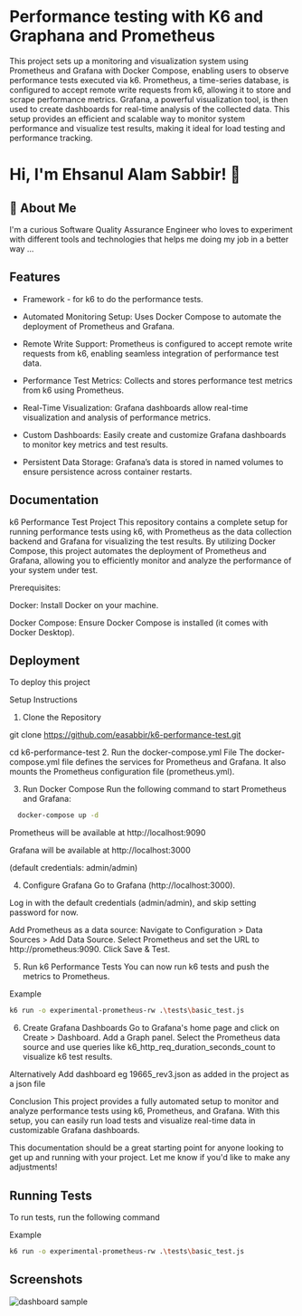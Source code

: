 
# Performance testing with K6 and Graphana and Prometheus

This project sets up a monitoring and visualization system using Prometheus and Grafana with Docker Compose, enabling users to observe performance tests executed via k6. Prometheus, a time-series database, is configured to accept remote write requests from k6, allowing it to store and scrape performance metrics. Grafana, a powerful visualization tool, is then used to create dashboards for real-time analysis of the collected data. This setup provides an efficient and scalable way to monitor system performance and visualize test results, making it ideal for load testing and performance tracking.


# Hi, I'm Ehsanul Alam Sabbir! 👋


## 🚀 About Me
I'm a curious Software Quality Assurance Engineer who loves to experiment with different tools and technologies that helps me doing my job in a better way ...


## Features

- Framework - for k6 to do the performance tests.

- Automated Monitoring Setup: Uses Docker Compose to automate the deployment of Prometheus and Grafana.

- Remote Write Support: Prometheus is configured to accept remote write requests from k6, enabling seamless integration of performance test data.

- Performance Test Metrics: Collects and stores performance test metrics from k6 using Prometheus.

- Real-Time Visualization: Grafana dashboards allow real-time visualization and analysis of performance metrics.

- Custom Dashboards: Easily create and customize Grafana dashboards to monitor key metrics and test results.

- Persistent Data Storage: Grafana’s data is stored in named volumes to ensure persistence across container restarts.


## Documentation

k6 Performance Test Project
This repository contains a complete setup for running performance tests using k6, with Prometheus as the data collection backend and Grafana for visualizing the test results. By utilizing Docker Compose, this project automates the deployment of Prometheus and Grafana, allowing you to efficiently monitor and analyze the performance of your system under test.


Prerequisites:

Docker: Install Docker on your machine.

Docker Compose: Ensure Docker Compose is installed (it comes with Docker Desktop).

## Deployment

To deploy this project


Setup Instructions
1. Clone the Repository

git clone https://github.com/easabbir/k6-performance-test.git

cd k6-performance-test
2. Run the docker-compose.yml File
The docker-compose.yml file defines the services for Prometheus and Grafana. It also mounts the Prometheus configuration file (prometheus.yml).

3. Run Docker Compose
Run the following command to start Prometheus and Grafana:

```bash
  docker-compose up -d
```

Prometheus will be available at http://localhost:9090

Grafana will be available at http://localhost:3000 

(default credentials: admin/admin)

4. Configure Grafana
Go to Grafana (http://localhost:3000).


Log in with the default credentials (admin/admin), and skip setting password for now.


Add Prometheus as a data source:
Navigate to Configuration > Data Sources > Add Data Source.
Select Prometheus and set the URL to http://prometheus:9090.
Click Save & Test.




5. Run k6 Performance Tests
You can now run k6 tests and push the metrics to Prometheus.



Example 
```bash
k6 run -o experimental-prometheus-rw .\tests\basic_test.js
```

6. Create Grafana Dashboards
Go to Grafana's home page and click on Create > Dashboard.
Add a Graph panel.
Select the Prometheus data source and use queries like k6_http_req_duration_seconds_count to visualize k6 test results.

Alternatively Add dashboard eg 19665_rev3.json as added in the project as a json file


Conclusion
This project provides a fully automated setup to monitor and analyze performance tests using k6, Prometheus, and Grafana. With this setup, you can easily run load tests and visualize real-time data in customizable Grafana dashboards.

This documentation should be a great starting point for anyone looking to get up and running with your project. Let me know if you'd like to make any adjustments!
## Running Tests

To run tests, run the following command


Example 
```bash
k6 run -o experimental-prometheus-rw .\tests\basic_test.js
```
## Screenshots
![dashboard sample](https://github.com/user-attachments/assets/92317abf-2878-4fae-a7c5-4c2353bda976)


